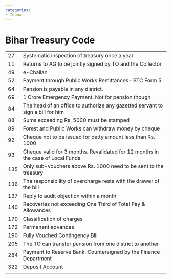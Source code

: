 ```yaml
---
categories:
- Inbox
---
```

# Bihar Treasury Code

  

|     |     |
| --- | --- |
| 27  | Systematic inspection of treasury once a year |
| 11  | Returns to AG to be jointly signed by TO and the Collector |
| 49  | e-Challan |
| 52  | Payment through Public Works Remittances- BTC Form 5 |
| 64  | Pension is payable in any district. |
| 69  | 1 Crore Emergency Payment. Not for pension though |
| 84  | The head of an office to authorize any gazetted servant to sign a bill for him |
| 88  | Sums exceeding Rs. 5000 must be stamped |
| 89  | Forest and Public Works can withdraw money by cheque |
| 92  | Cheque not to be issued for petty amount less than Rs. 1000 |
| 93  | Cheque valid for 3 months. Revalidated for 12 months in the case of Local Funds |
| 135 | Only sub-vouchers above Rs. 1000 need to be sent to the treasury |
| 136 | The responsibility of overcharge rests with the drawer of the bill |
| 137 | Reply to audit objection within a month |
| 140 | Recoveries not exceeding One Third of Total Pay & Allowances |
| 170 | Classification of charges |
| 172 | Permanent advances |
| 190 | Fully Vouched Contingency Bill |
| 205 | The TO can transfer pension from one district to another |
| 284 | Payment to Reserve Bank. Countersigned by the Finance Department |
| 322 | Deposit Account |
|     |     |